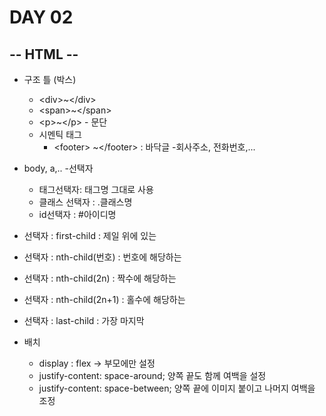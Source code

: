 # DAY 02

## -- HTML --

- 구조 틀 (박스)
  - \<div>~\</div>
  - \<span>~\</span>
  - \<p>~\</p> - 문단
  - 시멘틱 태그
    - \<footer> ~\</footer> : 바닥글 -회사주소, 전화번호,...
- body, a,.. -선택자
  - 태그선택자: 태그명 그대로 사용
  - 클래스 선택자 : .클래스명
  - id선택자 : #아이디명
- 선택자 : first-child : 제일 위에 있는
- 선택자 : nth-child(번호) : 번호에 해당하는
- 선택자 : nth-child(2n) : 짝수에 해당하는
- 선택자 : nth-child(2n+1) : 홀수에 해당하는
- 선택자 : last-child : 가장 마지막



- 배치
  - display : flex -> 부모에만 설정
  - justify-content: space-around; 양쪽 끝도 함께 여백을 설정
  - justify-content: space-between;  양쪽 끝에 이미지 붙이고 나머지 여백을 조정


